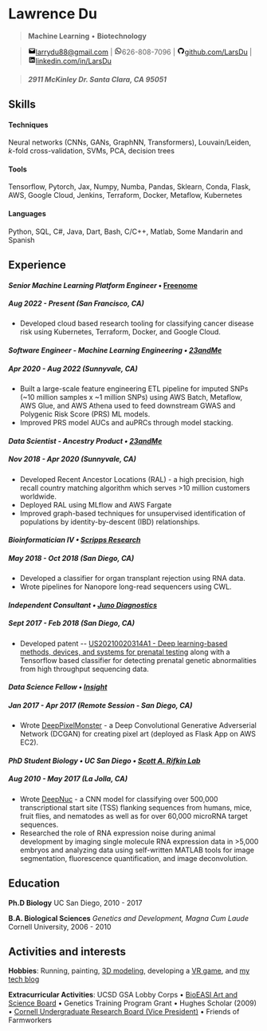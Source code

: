 Lawrence Du
=========================

> **Machine Learning** • **Biotechnology**

> ![mail](icons/png/mail.png)[larrydu88@gmail.com](mailto:larrydu88@gmail.com) | ![phone](icons/png/whatsapp.png)626-808-7096 | ![github](icons/png/github.png)[github.com/LarsDu](http://github.com/LarsDu) | ![linkedin](icons/png/linkedin.png)[linkedin.com/in/LarsDu](http://linkedin.com/in/LarsDu)

> ##### 2911 McKinley Dr. Santa Clara, CA 95051

Skills
--------------------
#### Techniques
Neural networks (CNNs, GANs, GraphNN, Transformers), Louvain/Leiden, *k*-fold cross-validation, SVMs, PCA, decision trees

#### Tools
Tensorflow, Pytorch, Jax, Numpy, Numba, Pandas, Sklearn, Conda, Flask, AWS, Google Cloud, Jenkins, Terraform, Docker, Metaflow, Kubernetes

#### Languages
Python, SQL, C\#, Java, Dart, Bash, C/C++, Matlab, Some Mandarin and Spanish

Experience
--------------------

#### *Senior Machine Learning Platform Engineer* • [Freenome](https://www.linkedin.com/company/freenome/mycompany/)
##### Aug 2022 - Present (San Francisco, CA)

 * Developed cloud based research tooling for classifying cancer disease risk using Kubernetes, Terraform, Docker, and Google Cloud.

#### *Software Engineer - Machine Learning Engineering • [23andMe](https://www.linkedin.com/company/23andme/mycompany/)*
##### Apr 2020 - Aug 2022 (Sunnyvale, CA)

 * Built a large-scale feature engineering ETL pipeline for imputed SNPs (~10 million samples x ~1 million SNPs) using AWS Batch, Metaflow, AWS Glue, and AWS Athena used to feed downstream GWAS and Polygenic Risk Score (PRS) ML models.
 * Improved PRS model AUCs and auPRCs through model stacking.

#### *Data Scientist - Ancestry Product • [23andMe](https://www.linkedin.com/company/23andme/mycompany/)*
##### Nov 2018 - Apr 2020 (Sunnyvale, CA)

 * Developed Recent Ancestor Locations (RAL) - a high precision, high recall country matching algorithm which serves >10 million customers worldwide.
 * Deployed RAL using MLflow and AWS Fargate
 * Improved graph-based techniques for unsupervised identification of populations by identity-by-descent (IBD) relationships.

#### *Bioinformatician IV • [Scripps Research](https://www.scripps.edu/science-and-medicine/cores-and-services/bioinformatics-core/index.html)*
##### May 2018 - Oct 2018 (San Diego, CA)

 * Developed a classifier for organ transplant rejection using RNA data.
 * Wrote pipelines for Nanopore long-read sequencers using CWL.

#### *Independent Consultant • [Juno Diagnostics](https://www.linkedin.com/company/juno-diagnostics/)*
##### Sept 2017 - Feb 2018 (San Diego, CA)

 * Developed patent -- [US20210020314A1 - Deep learning-based methods, devices, and systems for prenatal testing](https://patents.google.com/patent/US20210020314A1) along with a Tensorflow based classifier for detecting prenatal genetic abnormalities from high throughput sequencing data.

#### *Data Science Fellow • [Insight](https://insightfellows.com/data-science)*
##### Jan 2017 - Apr 2017 (Remote Session - San Diego, CA)

 * Wrote [DeepPixelMonster](https://github.com/LarsDu/DeepPixelMonster) - a Deep Convolutional Generative Adverserial Network (DCGAN) for creating pixel art (deployed as Flask App on AWS EC2). 

#### *PhD Student Biology • UC San Diego • [Scott A. Rifkin Lab](http://labs.biology.ucsd.edu/rifkin/)*
##### Aug 2010 - May 2017 (La Jolla, CA)

 * Wrote [DeepNuc](https://github.com/LarsDu/DeepNuc) - a CNN model for classifying over 500,000 transcriptional start site (TSS) flanking sequences from humans, mice, fruit flies, and nematodes as well as for over 60,000 microRNA target sequences.
 * Researched the role of RNA expression noise during animal development by imaging single molecule RNA expression data in >5,000 embryos and analyzing data using self-written MATLAB tools for image segmentation, fluorescence quantification, and image deconvolution.
  
Education
---------
**Ph.D Biology**
UC San Diego, 2010 - 2017

**B.A. Biological Sciences** *Genetics and Development, Magna Cum Laude*
Cornell University, 2006 - 2010

Activities and interests
------------------------
**Hobbies**: Running, painting, [3D modeling](https://sketchfab.com/3d-models/walken-23f4b6f0dcea4bf3afe714a59a9473e9), developing a [VR game](https://roguestargun.com), and [my tech blog](https://dublog.net)

**Extracurricular Activities**: UCSD GSA Lobby Corps • [BioEASI Art and Science Board](https://bioeasi.ucsd.edu/) • Genetics Training Program Grant • Hughes Scholar (2009) • [Cornell Undergraduate Research Board (Vice President)](https://www.cornellcurb.com/) • Friends of Farmworkers
